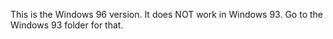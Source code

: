 This is the Windows 96 version. It does NOT work in Windows 93. Go to the Windows 93 folder for that.
